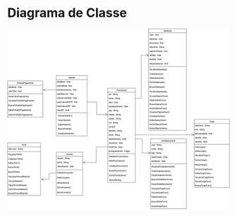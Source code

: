 # Diagrama de Classe

![Diagrama de Classe Pim.drawio.png](../images/Diagrama_de_Classe_Pim.drawio.png)
